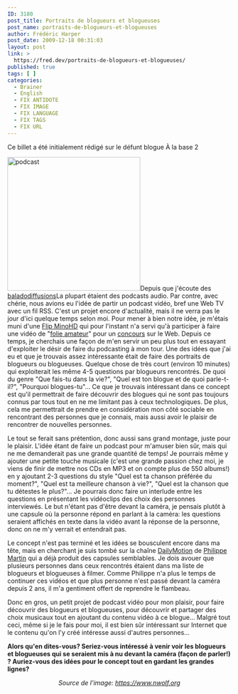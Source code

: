```yaml
---
ID: 3180
post_title: Portraits de blogueurs et blogueuses
post_name: portraits-de-blogueurs-et-blogueuses
author: Frédéric Harper
post_date: 2009-12-18 00:31:03
layout: post
link: >
  https://fred.dev/portraits-de-blogueurs-et-blogueuses/
published: true
tags: [ ]
categories:
  - Brainer
  - English
  - FIX ANTIDOTE
  - FIX IMAGE
  - FIX LANGUAGE
  - FIX TAGS
  - FIX URL
---
```

<div id="deadblog">
  Ce billet a été initialement rédigé sur le défunt blogue À la base 2
</div>

<img title="podcast" src="http://fred.dev/wp-content/uploads/2009/12/podcast-299x300.jpg" alt="podcast" width="299" height="300" />Depuis que j'écoute des [baladodiffusions][1]La plupart étaient des podcasts audio. Par contre, avec chérie, nous avions eu l'idée de partir un podcast vidéo, bref une Web TV avec un fil RSS. C'est un projet encore d'actualité, mais il ne verra pas le jour d'ici quelque temps selon moi. Pour mener à bien notre idée, je m'étais muni d'une [Flip MinoHD][2] qui pour l'instant n'a servi qu'à participer à faire une vidéo de "[folie amateur][3]" pour un [concours][4] sur le Web. Depuis ce temps, je cherchais une façon de m'en servir un peu plus tout en essayant d'exploiter le désir de faire du podcasting à mon tour.
Une des idées que j'ai eu et que je trouvais assez intéressante était de faire des portraits de blogueurs ou blogueuses. Quelque chose de très court (environ 10 minutes) qui exploiterait les même 4-5 questions par blogueurs rencontrés. De quoi du genre "Que fais-tu dans la vie?", "Quel est ton blogue et de quoi parle-t-il?", "Pourquoi blogues-tu"... Ce que je trouvais intéressant dans ce concept est qu'il permettrait de faire découvrir des blogues qui ne sont pas toujours connus par tous tout en ne me limitant pas à ceux technologiques. De plus, cela me permettrait de prendre en considération mon côté sociable en rencontrant des personnes que je connais, mais aussi avoir le plaisir de rencontrer de nouvelles personnes.

Le tout se ferait sans prétention, donc aussi sans grand montage, juste pour le plaisir. L'idée étant de faire un podcast pour m'amuser bien sûr, mais qui ne me demanderait pas une grande quantité de temps! Je pourrais même y ajouter une petite touche musicale (c'est une grande passion chez moi, je viens de finir de mettre nos CDs en MP3 et on compte plus de 550 albums!) en y ajoutant 2-3 questions du style "Quel est ta chanson préférée du moment?", "Quel est ta meilleure chanson à vie?", "Quel est la chanson que tu détestes le plus?"... Je pourrais donc faire un interlude entre les questions en présentant les vidéoclips des choix des personnes interviewés. Le but n'étant pas d'être devant la caméra, je pensais plutôt à une capsule où la personne répond en parlant à la caméra: les questions seraient affichés en texte dans la vidéo avant la réponse de la personne, donc on ne m'y verrait et entendrait pas.

Le concept n'est pas terminé et les idées se bousculent encore dans ma tête, mais en cherchant je suis tombé sur la chaîne [DailyMotion][5] de [Philippe Martin][6] qui a déjà produit des capsules semblables. Je dois avouer que plusieurs personnes dans ceux rencontrés étaient dans ma liste de blogueurs et blogueuses à filmer. Comme Philippe n'a plus le temps de continuer ces vidéos et que plus personne n'est passé devant la caméra depuis 2 ans, il m'a gentiment offert de reprendre le flambeau.

Donc en gros, un petit projet de podcast vidéo pour mon plaisir, pour faire découvrir des blogueurs et blogueuses, pour découvrir et partager des choix musicaux tout en ajoutant du contenu vidéo à ce blogue... Malgré tout ceci, même si je le fais pour moi, il est bien sûr intéressant sur Internet que le contenu qu'on l'y créé intéresse aussi d'autres personnes... 

**Alors qu'en dites-vous? Seriez-vous intéressé à venir voir les blogueurs et blogueuses qui se seraient mis à nu devant la caméra (façon de parler!) ? Auriez-vous des idées pour le concept tout en gardant les grandes lignes?** <p style="text-align:center">
  <em>Source de l'image: <a title="Site Web de l'image" href="https://www.nwolf.org">https://www.nwolf.org</a></em>
</p>

 [1]: https://fr.wikipedia.org/wiki/Podcasting "Article sur Wikipedia concernant le podcasting"
 [2]: https://www.theflip.com/en-ca/Products/mino.aspx "Site Web de la Flip MinoHD"
 [3]: https://www.youtube.com/fredericharper#p/a/u/0/sgnuUhH5tE8 "Lien YouTube pour mon vidéo pour le concours Mentos"
 [4]: https://pourquevotremondetourneplusrond.ca/ "Site Web du concours Mentos"
 [5]: https://www.dailymotion.com/playlist/xr9h_pmartin_portraits-de-blogueurs-euses "Chaîne DailyMotion des portraits de blogueurs de Philippe Martin"
 [6]: https://www.nayezpaspeur.ca/blog/ "Blogue de Philippe Martin"
